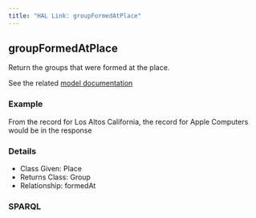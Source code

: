 ```yaml
---
title: "HAL Link: groupFormedAtPlace"
---
```


## groupFormedAtPlace

Return the groups that were formed at the place.

See the related [model documentation](/model/actor/#birth-and-death-formation-and-dissolution)

### Example

From the record for Los Altos California, the record for Apple Computers would be in the response


### Details

* Class Given: Place
* Returns Class: Group
* Relationship: formedAt


### SPARQL
```

```

